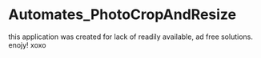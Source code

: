 # Automates_PhotoCropAndResize
this application was created for lack of readily available, ad free solutions.  enojy! xoxo
